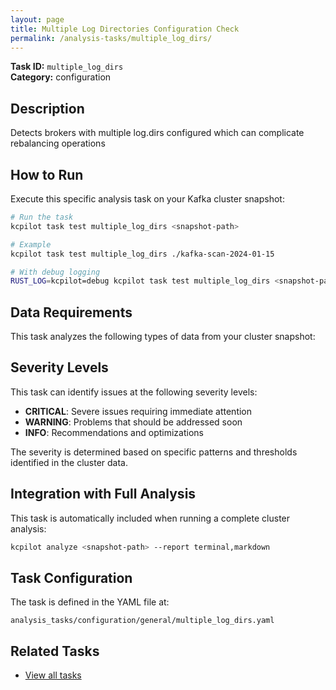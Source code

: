```yaml
---
layout: page
title: Multiple Log Directories Configuration Check
permalink: /analysis-tasks/multiple_log_dirs/
---
```


**Task ID:** `multiple_log_dirs`  
**Category:** configuration

## Description

Detects brokers with multiple log.dirs configured which can complicate rebalancing operations

## How to Run

Execute this specific analysis task on your Kafka cluster snapshot:

```bash
# Run the task
kcpilot task test multiple_log_dirs <snapshot-path>

# Example
kcpilot task test multiple_log_dirs ./kafka-scan-2024-01-15

# With debug logging
RUST_LOG=kcpilot=debug kcpilot task test multiple_log_dirs <snapshot-path>
```

## Data Requirements

This task analyzes the following types of data from your cluster snapshot:



## Severity Levels

This task can identify issues at the following severity levels:

- **CRITICAL**: Severe issues requiring immediate attention
- **WARNING**: Problems that should be addressed soon  
- **INFO**: Recommendations and optimizations

The severity is determined based on specific patterns and thresholds identified in the cluster data.

## Integration with Full Analysis

This task is automatically included when running a complete cluster analysis:

```bash
kcpilot analyze <snapshot-path> --report terminal,markdown
```

## Task Configuration

The task is defined in the YAML file at:
```
analysis_tasks/configuration/general/multiple_log_dirs.yaml
```

## Related Tasks

- [View all tasks](../)



